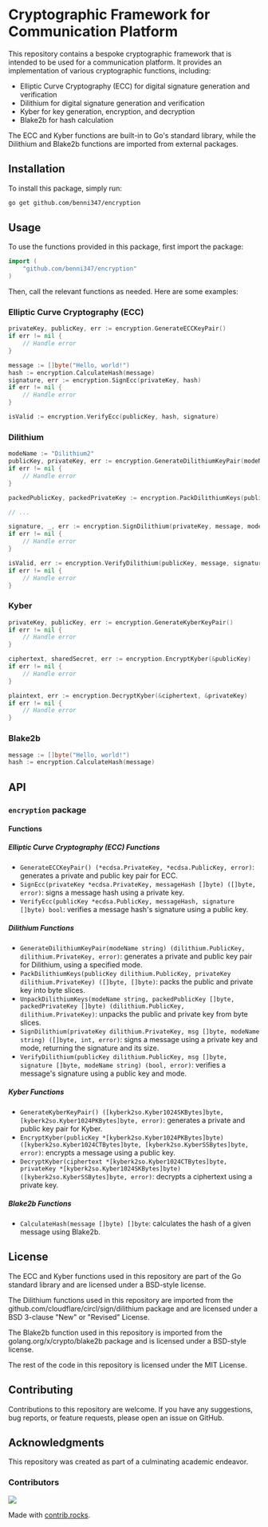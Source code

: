 # **Cryptographic Framework for Communication Platform**

This repository contains a bespoke cryptographic framework that is intended to be used for a communication platform. It provides an implementation of various cryptographic functions, including:

- Elliptic Curve Cryptography (ECC) for digital signature generation and verification
- Dilithium for digital signature generation and verification
- Kyber for key generation, encryption, and decryption
- Blake2b for hash calculation

The ECC and Kyber functions are built-in to Go's standard library, while the Dilithium and Blake2b functions are imported from external packages.

## Installation

To install this package, simply run:

```bash
go get github.com/benni347/encryption
```

## Usage

To use the functions provided in this package, first import the package:

```go
import (
    "github.com/benni347/encryption"
)
```

Then, call the relevant functions as needed. Here are some examples:

### Elliptic Curve Cryptography (ECC)

```go
privateKey, publicKey, err := encryption.GenerateECCKeyPair()
if err != nil {
    // Handle error
}

message := []byte("Hello, world!")
hash := encryption.CalculateHash(message)
signature, err := encryption.SignEcc(privateKey, hash)
if err != nil {
    // Handle error
}

isValid := encryption.VerifyEcc(publicKey, hash, signature)
```

### Dilithium

```go
modeName := "Dilithium2"
publicKey, privateKey, err := encryption.GenerateDilithiumKeyPair(modeName)
if err != nil {
    // Handle error
}

packedPublicKey, packedPrivateKey := encryption.PackDilithiumKeys(publicKey, privateKey)

// ...

signature, _, err := encryption.SignDilithium(privateKey, message, modeName)
if err != nil {
    // Handle error
}

isValid, err := encryption.VerifyDilithium(publicKey, message, signature, modeName)
if err != nil {
    // Handle error
}
```

### Kyber

```go
privateKey, publicKey, err := encryption.GenerateKyberKeyPair()
if err != nil {
    // Handle error
}

ciphertext, sharedSecret, err := encryption.EncryptKyber(&publicKey)
if err != nil {
    // Handle error
}

plaintext, err := encryption.DecryptKyber(&ciphertext, &privateKey)
if err != nil {
    // Handle error
}
```

### Blake2b

```go
message := []byte("Hello, world!")
hash := encryption.CalculateHash(message)
```

## API

### `encryption` package

#### Functions

##### Elliptic Curve Cryptography (ECC) Functions

- `GenerateECCKeyPair() (*ecdsa.PrivateKey, *ecdsa.PublicKey, error)`: generates a private and public key pair for ECC.
- `SignEcc(privateKey *ecdsa.PrivateKey, messageHash []byte) ([]byte, error)`: signs a message hash using a private key.
- `VerifyEcc(publicKey *ecdsa.PublicKey, messageHash, signature []byte) bool`: verifies a message hash's signature using a public key.

##### Dilithium Functions

- `GenerateDilithiumKeyPair(modeName string) (dilithium.PublicKey, dilithium.PrivateKey, error)`: generates a private and public key pair for Dilithium, using a specified mode.
- `PackDilithiumKeys(publicKey dilithium.PublicKey, privateKey dilithium.PrivateKey) ([]byte, []byte)`: packs the public and private key into byte slices.
- `UnpackDilithiumKeys(modeName string, packedPublicKey []byte, packedPrivateKey []byte) (dilithium.PublicKey, dilithium.PrivateKey)`: unpacks the public and private key from byte slices.
- `SignDilithium(privateKey dilithium.PrivateKey, msg []byte, modeName string) ([]byte, int, error)`: signs a message using a private key and mode, returning the signature and its size.
- `VerifyDilithium(publicKey dilithium.PublicKey, msg []byte, signature []byte, modeName string) (bool, error)`: verifies a message's signature using a public key and mode.

##### Kyber Functions

- `GenerateKyberKeyPair() ([kyberk2so.Kyber1024SKBytes]byte, [kyberk2so.Kyber1024PKBytes]byte, error)`: generates a private and public key pair for Kyber.
- `EncryptKyber(publicKey *[kyberk2so.Kyber1024PKBytes]byte) ([kyberk2so.Kyber1024CTBytes]byte, [kyberk2so.KyberSSBytes]byte, error)`: encrypts a message using a public key.
- `DecryptKyber(ciphertext *[kyberk2so.Kyber1024CTBytes]byte, privateKey *[kyberk2so.Kyber1024SKBytes]byte) ([kyberk2so.KyberSSBytes]byte, error)`: decrypts a ciphertext using a private key.

##### Blake2b Functions

- `CalculateHash(message []byte) []byte`: calculates the hash of a given message using Blake2b.

## License

The ECC and Kyber functions used in this repository are part of the Go standard library and are licensed under a BSD-style license.

The Dilithium functions used in this repository are imported from the github.com/cloudflare/circl/sign/dilithium package and are licensed under a BSD 3-clause "New" or "Revised" License.

The Blake2b function used in this repository is imported from the golang.org/x/crypto/blake2b package and is licensed under a BSD-style license.

The rest of the code in this repository is licensed under the MIT License.

## Contributing

Contributions to this repository are welcome. If you have any suggestions, bug reports, or feature requests, please open an issue on GitHub.

## Acknowledgments

This repository was created as part of a culminating academic endeavor.

### Contributors

<a href="https://github.com/benni347/encryption/graphs/contributors">
  <img src="https://contrib.rocks/image?repo=benni347/encryption" />
</a>

Made with [contrib.rocks](https://contrib.rocks).
